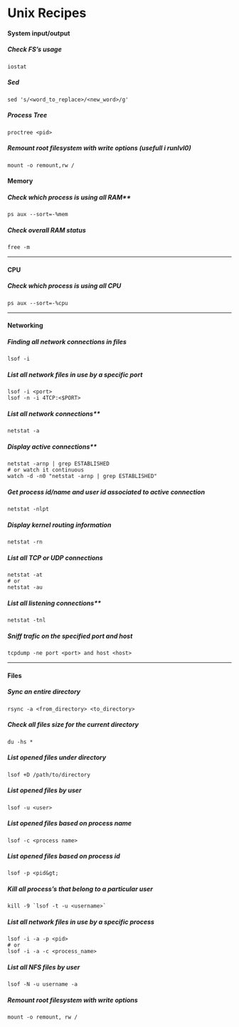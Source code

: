 # Unix Recipes

#### System input/output
##### Check FS’s usage
    iostat
##### Sed
    sed 's/<word_to_replace>/<new_word>/g'
##### Process Tree
    proctree <pid>
##### Remount root filesystem with write options (usefull i runlvl0)
    mount -o remount,rw /

#### Memory
##### Check which process is using all RAM**
    ps aux --sort=-%mem
##### Check overall RAM status
    free -m

----
#### CPU
##### Check which process is using all CPU
    ps aux --sort=-%cpu

----
#### Networking
##### Finding all network connections in files
    lsof -i
##### List all network files in use by a specific port
    lsof -i <port>
    lsof -n -i 4TCP:<$PORT>  
##### List all network connections**
    netstat -a
##### Display active connections**
    netstat -arnp | grep ESTABLISHED
    # or watch it continuous
    watch -d -n0 "netstat -arnp | grep ESTABLISHED"
##### Get process id/name and user id associated to active connection
    netstat -nlpt
##### Display kernel routing information
    netstat -rn
##### List all TCP or UDP connections
    netstat -at
    # or
    netstat -au
##### List all listening connections**
    netstat -tnl 
##### Sniff trafic on the specified port and host
    tcpdump -ne port <port> and host <host>

----
#### Files
##### Sync an entire directory
    rsync -a <from_directory> <to_directory>
##### Check all files size for the current directory
    du -hs *
##### List opened files under directory
    lsof +D /path/to/directory
##### List opened files by user
    lsof -u <user>
##### List opened files based on process name
    lsof -c <process name>
##### List opened files based on process id
    lsof -p <pid&gt;
##### Kill all process’s that belong to a particular user
    kill -9 `lsof -t -u <username>`
##### List all network files in use by a specific process
    lsof -i -a -p <pid>
    # or
    lsof -i -a -c <process_name>
##### List all NFS files by user
    lsof -N -u username -a
##### Remount root filesystem with write options
    mount -o remount, rw /
